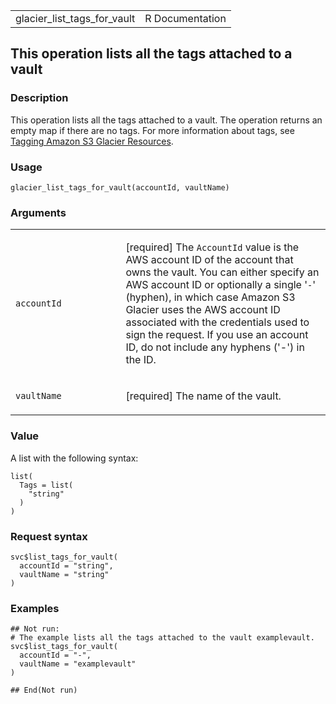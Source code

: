 <table style="width: 100%;">
<tbody>
<tr class="odd">
<td>glacier_list_tags_for_vault</td>
<td style="text-align: right;">R Documentation</td>
</tr>
</tbody>
</table>

## This operation lists all the tags attached to a vault

### Description

This operation lists all the tags attached to a vault. The operation
returns an empty map if there are no tags. For more information about
tags, see [Tagging Amazon S3 Glacier
Resources](https://docs.aws.amazon.com/amazonglacier/latest/dev/tagging.html).

### Usage

    glacier_list_tags_for_vault(accountId, vaultName)

### Arguments

<table>
<colgroup>
<col style="width: 35%" />
<col style="width: 65%" />
</colgroup>
<tbody>
<tr class="odd">
<td><code
id="glacier_list_tags_for_vault_:_accountId">accountId</code></td>
<td><p>[required] The <code>AccountId</code> value is the AWS account ID
of the account that owns the vault. You can either specify an AWS
account ID or optionally a single '<code>-</code>' (hyphen), in which
case Amazon S3 Glacier uses the AWS account ID associated with the
credentials used to sign the request. If you use an account ID, do not
include any hyphens ('-') in the ID.</p></td>
</tr>
<tr class="even">
<td><code
id="glacier_list_tags_for_vault_:_vaultName">vaultName</code></td>
<td><p>[required] The name of the vault.</p></td>
</tr>
</tbody>
</table>

### Value

A list with the following syntax:

    list(
      Tags = list(
        "string"
      )
    )

### Request syntax

    svc$list_tags_for_vault(
      accountId = "string",
      vaultName = "string"
    )

### Examples

    ## Not run: 
    # The example lists all the tags attached to the vault examplevault.
    svc$list_tags_for_vault(
      accountId = "-",
      vaultName = "examplevault"
    )

    ## End(Not run)
